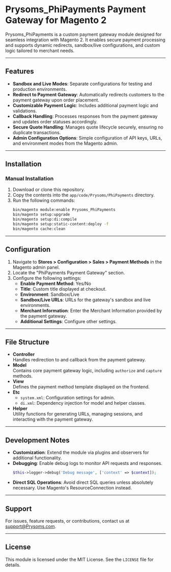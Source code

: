 
# Prysoms_PhiPayments Payment Gateway for Magento 2  

Prysoms_PhiPayments is a custom payment gateway module designed for seamless integration with Magento 2. It enables secure payment processing and supports dynamic redirects, sandbox/live configurations, and custom logic tailored to merchant needs.

---

## Features  

- **Sandbox and Live Modes**: Separate configurations for testing and production environments.  
- **Redirect to Payment Gateway**: Automatically redirects customers to the payment gateway upon order placement.  
- **Customizable Payment Logic**: Includes additional payment logic and validations.  
- **Callback Handling**: Processes responses from the payment gateway and updates order statuses accordingly.  
- **Secure Quote Handling**: Manages quote lifecycle securely, ensuring no duplicate transactions.  
- **Admin Configuration Options**: Simple configuration of API keys, URLs, and environment modes from the Magento admin.  

---

## Installation  

### Manual Installation  
1. Download or clone this repository.  
2. Copy the contents into the `app/code/Prysoms/PhiPayments` directory.  
3. Run the following commands:  
   ```bash  
   bin/magento module:enable Prysoms_PhiPayments  
   bin/magento setup:upgrade  
   bin/magento setup:di:compile  
   bin/magento setup:static-content:deploy -f  
   bin/magento cache:clean  
   ```  

---

## Configuration  

1. Navigate to **Stores > Configuration > Sales > Payment Methods** in the Magento admin panel.  
2. Locate the "PhiPayments Payment Gateway" section.  
3. Configure the following settings:  
   - **Enable Payment Method**: Yes/No  
   - **Title**: Custom title displayed at checkout.  
   - **Environment**: Sandbox/Live  
   - **Sandbox/Live URLs**: URLs for the gateway's sandbox and live environments.  
   - **Merchant Information**: Enter the Merchant Information provided by the payment gateway.  
   - **Additional Settings**: Configure other settings.  

---

## File Structure  

- **Controller**  
  Handles redirection to and callback from the payment gateway.  
- **Model**  
  Contains core payment gateway logic, including `authorize` and `capture` methods.  
- **View**  
  Defines the payment method template displayed on the frontend.  
- **Etc**  
  - `system.xml`: Configuration settings for admin.  
  - `di.xml`: Dependency injection for model and helper classes.  
- **Helper**  
  Utility functions for generating URLs, managing sessions, and interacting with the payment gateway.  

---

## Development Notes  

- **Customization**: Extend the module via plugins and observers for additional functionality.  
- **Debugging**: Enable debug logs to monitor API requests and responses.  
  ```php  
  $this->logger->debug('Debug message', ['context' => $context]);  
  ```  
- **Direct SQL Operations**: Avoid direct SQL queries unless absolutely necessary. Use Magento's ResourceConnection instead.  

---

## Support  

For issues, feature requests, or contributions, contact us at [support@Prysoms.com](mailto:support@Prysoms.com).  

---

## License  

This module is licensed under the MIT License. See the `LICENSE` file for details.  
